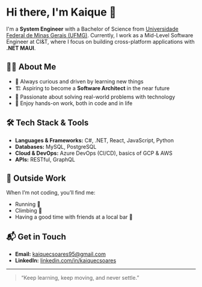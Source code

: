 # Hi there, I'm Kaique 👋

I'm a **System Engineer** with a Bachelor of Science from [Universidade Federal de Minas Gerais (UFMG)](https://ufmg.br/). Currently, I work as a Mid-Level Software Engineer at CI&T, where I focus on building cross-platform applications with **.NET MAUI**.

## 👨‍💻 About Me

- 🚀 Always curious and driven by learning new things
- 🏗️ Aspiring to become a **Software Architect** in the near future
- 💼 Passionate about solving real-world problems with technology
- 🔎 Enjoy hands-on work, both in code and in life

## 🛠️ Tech Stack & Tools

- **Languages & Frameworks:** C#, .NET, React, JavaScript, Python
- **Databases:** MySQL, PostgreSQL
- **Cloud & DevOps:** Azure DevOps (CI/CD), basics of GCP & AWS
- **APIs:** RESTful, GraphQL

## 🏃 Outside Work

When I’m not coding, you’ll find me:

- Running 🏃
- Climbing 🧗
- Having a good time with friends at a local bar 🍻

## 📬 Get in Touch

- **Email:** kaiquecsoares95@gmail.com
- **LinkedIn:** [linkedin.com/in/kaiquecsoares](https://linkedin.com/in/kaiquecsoares)

---

> “Keep learning, keep moving, and never settle.”

